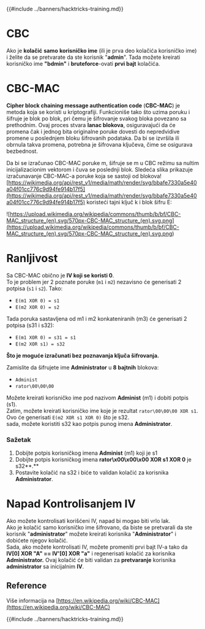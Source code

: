 {{#include ../banners/hacktricks-training.md}}

# CBC

Ako je **kolačić** **samo** **korisničko ime** (ili je prva deo kolačića korisničko ime) i želite da se pretvarate da ste korisnik "**admin**". Tada možete kreirati korisničko ime **"bdmin"** i **bruteforce**-ovati **prvi bajt** kolačića.

# CBC-MAC

**Cipher block chaining message authentication code** (**CBC-MAC**) je metoda koja se koristi u kriptografiji. Funkcioniše tako što uzima poruku i šifruje je blok po blok, pri čemu je šifrovanje svakog bloka povezano sa prethodnim. Ovaj proces stvara **lanac blokova**, osiguravajući da će promena čak i jednog bita originalne poruke dovesti do nepredvidive promene u poslednjem bloku šifrovanih podataka. Da bi se izvršila ili obrnula takva promena, potrebna je šifrovana ključeva, čime se osigurava bezbednost.

Da bi se izračunao CBC-MAC poruke m, šifruje se m u CBC režimu sa nultim inicijalizacionim vektorom i čuva se poslednji blok. Sledeća slika prikazuje izračunavanje CBC-MAC-a poruke koja se sastoji od blokova![https://wikimedia.org/api/rest_v1/media/math/render/svg/bbafe7330a5e40a04f01cc776c9d94fe914b17f5](https://wikimedia.org/api/rest_v1/media/math/render/svg/bbafe7330a5e40a04f01cc776c9d94fe914b17f5) koristeći tajni ključ k i blok šifru E:

![https://upload.wikimedia.org/wikipedia/commons/thumb/b/bf/CBC-MAC_structure_(en).svg/570px-CBC-MAC_structure_(en).svg.png](<https://upload.wikimedia.org/wikipedia/commons/thumb/b/bf/CBC-MAC_structure_(en).svg/570px-CBC-MAC_structure_(en).svg.png>)

# Ranljivost

Sa CBC-MAC obično je **IV koji se koristi 0**.\
To je problem jer 2 poznate poruke (`m1` i `m2`) nezavisno će generisati 2 potpisa (`s1` i `s2`). Tako:

- `E(m1 XOR 0) = s1`
- `E(m2 XOR 0) = s2`

Tada poruka sastavljena od m1 i m2 konkateniranih (m3) će generisati 2 potpisa (s31 i s32):

- `E(m1 XOR 0) = s31 = s1`
- `E(m2 XOR s1) = s32`

**Što je moguće izračunati bez poznavanja ključa šifrovanja.**

Zamislite da šifrujete ime **Administrator** u **8 bajtnih** blokova:

- `Administ`
- `rator\00\00\00`

Možete kreirati korisničko ime pod nazivom **Administ** (m1) i dobiti potpis (s1).\
Zatim, možete kreirati korisničko ime koje je rezultat `rator\00\00\00 XOR s1`. Ovo će generisati `E(m2 XOR s1 XOR 0)` što je s32.\
sada, možete koristiti s32 kao potpis punog imena **Administrator**.

### Sažetak

1. Dobijte potpis korisničkog imena **Administ** (m1) koji je s1
2. Dobijte potpis korisničkog imena **rator\x00\x00\x00 XOR s1 XOR 0** je s32**.**
3. Postavite kolačić na s32 i biće to validan kolačić za korisnika **Administrator**.

# Napad Kontrolisanjem IV

Ako možete kontrolisati korišćeni IV, napad bi mogao biti vrlo lak.\
Ako je kolačić samo korisničko ime šifrovano, da biste se pretvarali da ste korisnik "**administrator**" možete kreirati korisnika "**Administrator**" i dobićete njegov kolačić.\
Sada, ako možete kontrolisati IV, možete promeniti prvi bajt IV-a tako da **IV\[0] XOR "A" == IV'\[0] XOR "a"** i regenerisati kolačić za korisnika **Administrator.** Ovaj kolačić će biti validan za **pretvaranje** korisnika **administrator** sa inicijalnim **IV**.

## Reference

Više informacija na [https://en.wikipedia.org/wiki/CBC-MAC](https://en.wikipedia.org/wiki/CBC-MAC)

{{#include ../banners/hacktricks-training.md}}
